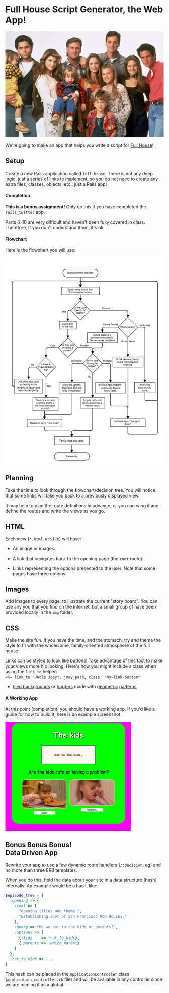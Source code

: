 # Full House Script Generator, the Web App!

![Kimmy's my fav!](img/fh-cast.jpg)

We're going to make an app that helps you write a script for
[Full House](http://en.wikipedia.org/wiki/Full_House)!

## Setup

Create a new Rails application called `full_house`. There is not any 
deep logic, 
just a series of links to implement, so you do not need to create any 
extra files, 
classes, objects, etc.: just a Rails app!

#### Completion

**This is a bonus assignment!** Only do this if you have completed the `rails_twitter` app.

Parts 6-10 are very difficult and haven't been fully covered in class. 
Therefore, if you don't understand them, it's ok.

#### Flowchart

Here is the flowchart you will use:

<!-- ![A lot of love](img/fh-decision-tree.jpg) -->
<img alt="A lot of love" src="img/fh-decision-tree.jpg" width="950px" />

## Planning

Take the time to look through the flowchart/decision tree.  You will notice that some links will take you back to a previously displayed view.

It may help to plan the route definitions in advance, or you can wing it and define the routes and write the views as you go.

## HTML

Each view (`*.html.erb` file) will have:

- An image or images.

- A link that navigates back to the opening page (the `root` route).

- Links representing the options presented to the user.  Note that some pages have three options.

## Images

Add images to every page, to illustrate the current "story board". You can use
any you that you find on the Internet, but a small group of have been provided locally in the `img` folder.

## CSS

Make the site fun. If you have the time, and the stomach, try and theme the style to fit with the wholesome, family-oriented atmosphere of the full house.

Links can be styled to look like buttons!  Take advantage of this fact to make your views more hip looking. Here's how you might include a class when using the `link_to` helper:<br>`<%= link_to "Uncle Joey", joey_path, class: "my-link-button"` 


- [tiled backgrounds](https://developer.mozilla.org/en-US/docs/Web/CSS/background-repeat)
  or [borders](https://developer.mozilla.org/en-US/docs/Web/CSS/border-image)
  made with [geometric](https://www.google.com/search?q=80s+geometric+patterns)
  [patterns](https://www.google.com/search?q=90s+geometric+patterns)

#### A Working App

At this point (completion), you should have a working app. If you'd like a guide
for how to build it, here is an example screenshot:

<!-- ![Example app](img/example.png) -->
<img alt="Example app" src="img/example.png" width="400px" />

## Bonus Bonus Bonus!<br>Data Driven App

Rewrite your app to use a few dynamic route handlers (`/:decision`, eg) and no
more than three ERB templates.

When you do this, hold the data about your site in a data structure (hash) internally.
An example would be a hash, like:

```ruby
$episode_tree = {
  :opening => {
    :text => [
      "Opening titles and theme.",
      "Establishing shot of San Francisco Row Houses."
    ],
    :query => "Do we cut to the kids or parents?",
    :options => [
      {:kids    => :cut_to_kids},
      {:parents => :which_parent}
    ]
  },
  :cut_to_kids => ...
}
```
This hash can be placed in the `ApplicationController` class (`application_controller.rb` file) and will be available in any controller since we are naming it as a global.
